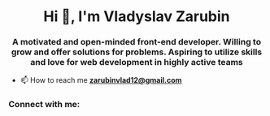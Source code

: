 <h1 align="center">Hi 👋, I'm Vladyslav Zarubin</h1>
<h3 align="center">A motivated and open-minded front-end developer. Willing to grow and offer solutions for problems. Aspiring to utilize skills and love for web development in highly active teams</h3>

- 📫 How to reach me **zarubinvlad12@gmail.com**

<h3 align="left">Connect with me:</h3>
<p align="left">
</p>


